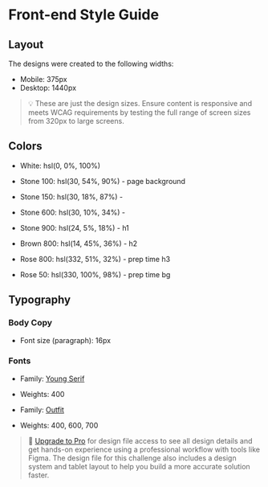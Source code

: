 # Front-end Style Guide

## Layout

The designs were created to the following widths:

- Mobile: 375px
- Desktop: 1440px

> 💡 These are just the design sizes. Ensure content is responsive and meets WCAG requirements by testing the full range of screen sizes from 320px to large screens.

## Colors

- White: hsl(0, 0%, 100%)

- Stone 100: hsl(30, 54%, 90%) - page background
- Stone 150: hsl(30, 18%, 87%) -
- Stone 600: hsl(30, 10%, 34%) -
- Stone 900: hsl(24, 5%, 18%) - h1

- Brown 800: hsl(14, 45%, 36%) - h2

- Rose 800: hsl(332, 51%, 32%) - prep time h3
- Rose 50: hsl(330, 100%, 98%) - prep time bg

## Typography

### Body Copy

- Font size (paragraph): 16px

### Fonts

- Family: [Young Serif](https://fonts.google.com/specimen/Young+Serif)
- Weights: 400

- Family: [Outfit](https://fonts.google.com/specimen/Outfit)
- Weights: 400, 600, 700

> 💎 [Upgrade to Pro](https://www.frontendmentor.io/pro?ref=style-guide) for design file access to see all design details and get hands-on experience using a professional workflow with tools like Figma. The design file for this challenge also includes a design system and tablet layout to help you build a more accurate solution faster.
